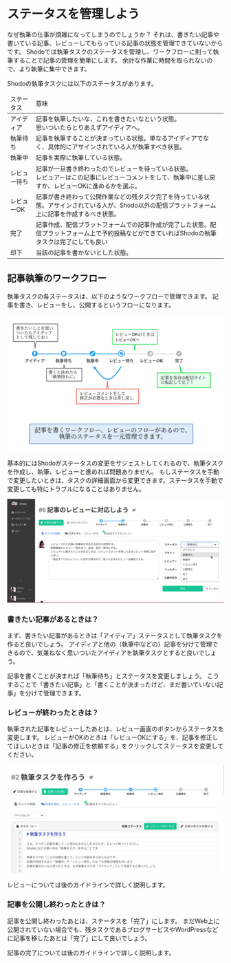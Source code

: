 # ステータスを管理しよう

なぜ執筆の仕事が煩雑になってしまうのでしょうか？
それは、書きたい記事や書いている記事、レビューしてもらっている記事の状態を管理できていないからです。
Shodoでは執筆タスクのステータスを管理し、ワークフローに則って執筆することで記事の管理を簡単にします。
余計な作業に時間を取られないので、より執筆に集中できます。

Shodoの執筆タスクには以下のステータスがあります。

<table>
    <thead>
        <tr><td>ステータス</td><td>意味</td></tr>
    </thead>
    <tbody>
        <tr><td>アイディア</td><td>記事を執筆したいな、これを書きたいなという状態。<br>思いついたらとりあえずアイディアへ。</td></tr>
        <tr><td>執筆待ち</td><td>記事を執筆することが決まっている状態。単なるアイディアでなく、具体的にアサインされている人が執筆すべき状態。</td></tr>
        <tr><td>執筆中</td><td>記事を実際に執筆している状態。</td></tr>
        <tr><td>レビュー待ち</td><td>
            記事が一旦書き終わったのでレビューを待っている状態。<br/>
            レビュアーはこの記事にレビューコメントをして、執筆中に差し戻すか、レビューOKに進めるかを選ぶ。
        </td></tr>
        <tr><td>レビューOK</td><td>記事が書き終わって公開作業などの残タスク完了を待っている状態。アサインされている人が、Shodo以外の配信プラットフォーム上に記事を作成するべき状態。</td></tr>
        <tr><td>完了</td><td>記事作成、配信プラットフォームでの記事作成が完了した状態。配信プラットフォーム上で予約投稿などができていればShodoの執筆タスクは完了にしても良い</td></tr>
        <tr><td>却下</td><td>当該の記事を書かないとした状態。</td></tr>
    </tbody>
</table>

## 記事執筆のワークフロー

執筆タスクの各ステータスは、以下のようなワークフローで管理できます。
記事を書き、レビューをし、公開するというフローになります。

![執筆ワークフロー](_img/workflow.jpeg)


基本的にはShodoがステータスの変更をサジェストしてくれるので、執筆タスクを作成し、執筆、レビューと進めれば問題ありません。
もしステータスを手動で変更したいときは、タスクの詳細画面から変更できます。ステータスを手動で変更しても特にトラブルになることはありません。

![ステータス変更](_img/change_status.png)

### 書きたい記事があるときは？

まず、書きたい記事があるときは「アイディア」ステータスとして執筆タスクを作ると良いでしょう。
アイディアと他の（執筆中などの）記事を分けて管理できるので、気兼ねなく思いついたアイディアを執筆タスクとすると良いでしょう。

記事を書くことが決まれば「執筆待ち」とステータスを変更しましょう。
こうすることで「書きたい記事」と「書くことが決まったけど、まだ書いていない記事」を分けて管理できます。

### レビューが終わったときは？

執筆された記事をレビューしたあとは、レビュー画面のボタンからステータスを変更します。
レビューがOKのときは「レビューOKにする」を、記事を修正してほしいときは「記事の修正を依頼する」をクリックしてステータスを変更してください。

![レビュー後のステータス変更](_img/review_status.png)

レビューについては後のガイドラインで詳しく説明します。

### 記事を公開し終わったときは？

記事を公開し終わったあとは、ステータスを「完了」にします。
まだWeb上に公開されていない場合でも、残タスクであるブログサービスやWordPressなどに記事を移したあとは「完了」にして良いでしょう。

記事の完了については後のガイドラインで詳しく説明します。
